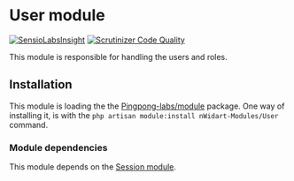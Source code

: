 # User module

[![SensioLabsInsight](https://insight.sensiolabs.com/projects/304d1d01-3347-4958-915f-b2daabfe5f5a/mini.png)](https://insight.sensiolabs.com/projects/304d1d01-3347-4958-915f-b2daabfe5f5a)
[![Scrutinizer Code Quality](https://scrutinizer-ci.com/g/nWidart-Modules/User/badges/quality-score.png?b=master)](https://scrutinizer-ci.com/g/nWidart-Modules/User/?branch=master)

This module is responsible for handling the users and roles.


## Installation

This module is loading the the [Pingpong-labs/module](https://github.com/pingpong-labs/modules) package. One way of installing it, is with the `php artisan module:install nWidart-Modules/User` command.


### Module dependencies

This module depends on the [Session module](https://github.com/nWidart-Modules/Session).